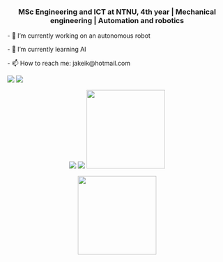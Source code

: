 ### <p align="center">MSc Engineering and ICT at NTNU, 4th year | Mechanical engineering | Automation and robotics</p>



<p align="center-left">- 🔭 I’m currently working on an autonomous robot</p>
<p align="center-left">- 🌱 I’m currently learning AI</p>
<p align="center-left">- 📫 How to reach me: jakeik@hotmail.com</p>

  

![](https://github.com/JakobEik/github-stats/blob/master/generated/overview.svg)
![](https://github.com/JakobEik/github-stats/blob/master/generated/languages.svg)
  
<p align="center">  
<img src="https://github.com/JakobEik/github-stats/blob/master/generated/overview.svg"/>
<img src="https://github.com/JakobEik/github-stats/blob/master/generated/languages.svg"/>
<img height="180em" src="https://github-readme-stats.vercel.app/api?username=JakobEik&show_icons=true&hide_border=true&&count_private=true&include_all_commits=true" />
</p>

<p align="center">
<img height="180em" src="https://github-readme-stats.vercel.app/api?username=JakobEik&show_icons=true&hide_border=true&&count_private=true&include_all_commits=true" />
</p>

